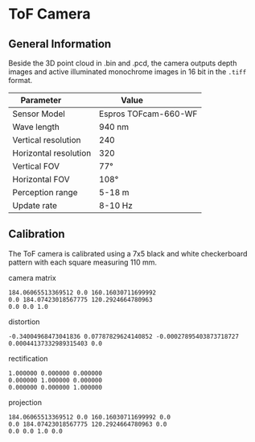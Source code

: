 # ToF Camera
## General Information
Beside the 3D point cloud in .bin and .pcd, the camera outputs depth images and active illuminated monochrome images in 16 bit in the `.tiff` format.  

| Parameter           | Value                |
|---------------------|----------------------|
| Sensor Model        | Espros TOFcam-660-WF |
| Wave length         | 940 nm               |
| Vertical resolution | 240                  |
| Horizontal resolution| 320                 |
| Vertical FOV        | 77°                  |
| Horizontal FOV      | 108°                 |
| Perception range    | 5-18 m               |
| Update rate         | 8-10 Hz              |

## Calibration
The ToF camera is calibrated using a 7x5 black and white checkerboard pattern with each square measuring 110 mm. 

camera matrix  
```
184.06065513369512 0.0 160.16030711699992
0.0 184.07423018567775 120.2924664780963
0.0 0.0 1.0
```

distortion  
```
-0.34004968473041836 0.07787829624140852 -0.00027895403873718727 0.00044137332989315403 0.0
```

rectification  
```
1.000000 0.000000 0.000000
0.000000 1.000000 0.000000
0.000000 0.000000 1.000000
```

projection  
```
184.06065513369512 0.0 160.16030711699992 0.0
0.0 184.07423018567775 120.2924664780963 0.0
0.0 0.0 1.0 0.0
```